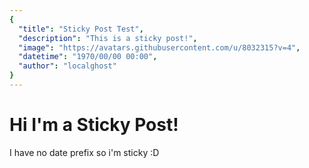 ```yaml
---
{
  "title": "Sticky Post Test",
  "description": "This is a sticky post!",
  "image": "https://avatars.githubusercontent.com/u/8032315?v=4",
  "datetime": "1970/00/00 00:00",
  "author": "localghost"
}
---
```


# Hi I'm a Sticky Post!

I have no date prefix so i'm sticky :D